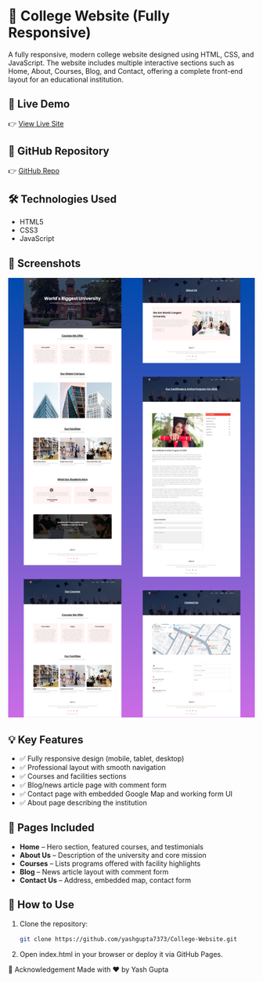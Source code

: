 # 🏫 College Website (Fully Responsive)

A fully responsive, modern college website designed using HTML, CSS, and JavaScript. The website includes multiple interactive sections such as Home, About, Courses, Blog, and Contact, offering a complete front-end layout for an educational institution.

## 🔗 Live Demo
👉 [View Live Site](https://yashgupta7373.github.io/College-Website/)

## 📂 GitHub Repository
👉 [GitHub Repo](https://github.com/yashgupta7373/College-Website)

## 🛠️ Technologies Used
- HTML5
- CSS3
- JavaScript

## 📸 Screenshots
![Screenshot 1](screenshot/Screenshot.png)  

## 💡 Key Features
- ✅ Fully responsive design (mobile, tablet, desktop)
- ✅ Professional layout with smooth navigation
- ✅ Courses and facilities sections
- ✅ Blog/news article page with comment form
- ✅ Contact page with embedded Google Map and working form UI
- ✅ About page describing the institution

## 📌 Pages Included
- **Home** – Hero section, featured courses, and testimonials
- **About Us** – Description of the university and core mission
- **Courses** – Lists programs offered with facility highlights
- **Blog** – News article layout with comment form
- **Contact Us** – Address, embedded map, contact form

## 🚀 How to Use
1. Clone the repository:
   ```bash
   git clone https://github.com/yashgupta7373/College-Website.git
2. Open index.html in your browser or deploy it via GitHub Pages.

🙌 Acknowledgement
Made with ❤️ by Yash Gupta